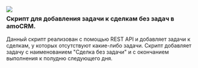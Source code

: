 <img src="http://a5.mzstatic.com/us/r30/Purple4/v4/41/2c/6d/412c6dbd-65e9-7f02-d57a-10939b722e95/icon320x320.png" align="left" />
<h3>Скрипт для добавления задачи к сделкам без задач в amoCRM.</h3>
<p>Данный скрипт реализован с помощью REST API и добавляет задачи к сделкам, у которых отсутствуют какие-либо задачи. 
Скрипт добавляет задачу с наименованием "Сделка без задачи" и с окончанием выполнения к полудню следующего дня.</p>
